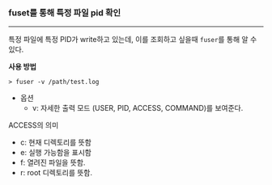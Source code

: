### fuset를 통해 특정 파일 pid 확인

<hr>


특정 파일에 특정 PID가 write하고 있는데, 이를 조회하고 싶을때 `fuser`를 통해 알 수 있다.

**사용 방법**

```
> fuser -v /path/test.log
```

- 옵션
  - v: 자세한 출력 모드 (USER, PID, ACCESS, COMMAND)를 보여준다.



ACCESS의 의미

- c: 현재 디렉토리를 뜻함
- e: 실행 가능함을 표시함
- f: 열려진 파일을 뜻함.
- r: root 디렉토리를 뜻함.